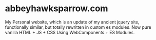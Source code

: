 abbeyhawksparrow.com
====================

My Personal website, which is an update of my ancient jquery site, functionally similar, but totally rewritten in custom es modules. Now pure vanilla HTML + JS + CSS Using WebComponents + ES Modules.
